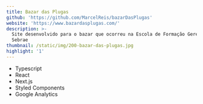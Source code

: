 ```yaml
---
title: Bazar das Plugas
github: 'https://github.com/MarcelReis/bazarDasPlugas'
website: 'https://www.bazardasplugas.com/'
description: >-
  Site desenvolvido para o bazar que ocorreu na Escola de Formação Gerencial do
  Sebrae 
thumbnail: /static/img/200-bazar-das-plugas.jpg
highlight: '1'
---
```

* Typescript 
* React
* Next.js
* Styled Components
* Google Analytics
